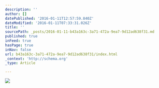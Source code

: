 ```yaml
---
description: ''
author: []
datePublished: '2016-01-11T12:57:59.840Z'
dateModified: '2016-01-11T07:33:31.026Z'
title: ''
sourcePath: _posts/2016-01-11-b43a163c-3a71-472a-9ea7-9d12ad638f31.md
published: true
inFeed: true
hasPage: true
inNav: false
url: b43a163c-3a71-472a-9ea7-9d12ad638f31/index.html
_context: 'http://schema.org'
_type: Article

---
```

![](https://the-grid-user-content.s3-us-west-2.amazonaws.com/e5a8943e-2238-4500-bb86-f0c172178495.png)